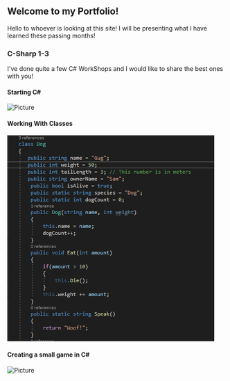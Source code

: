 ## Welcome to my Portfolio! 
<p>Hello to whoever is looking at this site! I will be presenting what I have learned these passing months!</p>


### C-Sharp 1-3

<p> I've done quite a few C# WorkShops and I would like to share the best ones with you!</p>

#### Starting C#
![Picture]()
#### Working With Classes
![Picture](Capture.PNG)
#### Creating a small game in C#
![Picture]()

